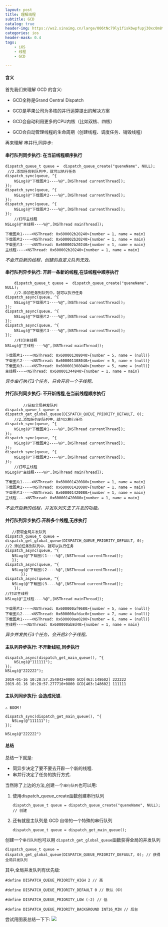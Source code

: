 ```yaml
---
layout: post
title: 理解线程
subtitle: GCD
catalog: true
header-img: https://ws2.sinaimg.cn/large/006tNc79ly1fiskbwpfupj30xc0m8td6.jpg
categories: ios
header-mask: 0.4
tags: 
    - iOS
    - 线程
    - GCD
   
---
```


#### 含义

首先我们来理解 GCD 的含义:

- GCD全称是Grand Central Dispatch

- GCD是苹果公司为多核的并行运算提出的解决方案

- GCD会自动利用更多的CPU内核（比如双核、四核）

- GCD会自动管理线程的生命周期（创建线程、调度任务、销毁线程）

再来理解 串并行,同异步:

#### 串行队列同步执行: 在当前线程顺序执行 

	dispatch_queue_t queue =  dispatch_queue_create("queneName", NULL);
     //2.添加任务到队列中，就可以执行任务
    dispatch_sync(queue, ^{
        NSLog(@"下载图片1----%@",[NSThread currentThread]);
    });
    dispatch_sync(queue, ^{
        NSLog(@"下载图片2----%@",[NSThread currentThread]);
    });
    dispatch_sync(queue, ^{
        NSLog(@"下载图片3----%@",[NSThread currentThread]);
    });
        //打印主线程
    NSLog(@"主线程----%@",[NSThread mainThread]);
    
    下载图片1----<NSThread: 0x600002b20240>{number = 1, name = main}
    下载图片2----<NSThread: 0x600002b20240>{number = 1, name = main}
    下载图片3----<NSThread: 0x600002b20240>{number = 1, name = main}
    主线程----<NSThread: 0x600002b20240>{number = 1, name = main}
    
*不会开启新的线程，创建的自定义队列无效。*

#### 串行队列异步执行: 开辟一条新的线程,在该线程中顺序执行
	
	    dispatch_queue_t queue =  dispatch_queue_create("queneName", NULL);
        //2.添加任务到队列中，就可以执行任务
    dispatch_async(queue, ^{
        NSLog(@"下载图片1----%@",[NSThread currentThread]);
    });
    dispatch_async(queue, ^{
        NSLog(@"下载图片2----%@",[NSThread currentThread]);
    });
    dispatch_async(queue, ^{
        NSLog(@"下载图片3----%@",[NSThread currentThread]);
    });
        //打印主线程
    NSLog(@"主线程----%@",[NSThread mainThread]);
    
    下载图片1----<NSThread: 0x600001308040>{number = 5, name = (null)}
    下载图片2----<NSThread: 0x600001308040>{number = 5, name = (null)}
    下载图片3----<NSThread: 0x600001308040>{number = 5, name = (null)}
    主线程----<NSThread: 0x600001344840>{number = 1, name = main}

*异步串行执行3个任务，只会开启一个子线程。*
	
#### 并行队列同步执行: 不开新线程,在当前线程顺序执行
	
	        //获取全局并发队列
    dispatch_queue_t queue =  dispatch_get_global_queue(DISPATCH_QUEUE_PRIORITY_DEFAULT, 0);
        //2.添加任务到队列中，就可以执行任务
    dispatch_sync(queue, ^{
        NSLog(@"下载图片1----%@",[NSThread currentThread]);
    });
    dispatch_sync(queue, ^{
        NSLog(@"下载图片2----%@",[NSThread currentThread]);
    });
    dispatch_sync(queue, ^{
        NSLog(@"下载图片3----%@",[NSThread currentThread]);
    });
        //打印主线程
    NSLog(@"主线程----%@",[NSThread mainThread]);
    
    下载图片1----<NSThread: 0x600001420080>{number = 1, name = main}
    下载图片2----<NSThread: 0x600001420080>{number = 1, name = main}
    下载图片3----<NSThread: 0x600001420080>{number = 1, name = main}
    主线程----<NSThread: 0x600001420080>{number = 1, name = main}
	
*不会开启新的线程，并发队列失去了并发的功能。*

#### 并行队列异步执行:开辟多个线程,无序执行
	
	   //获取全局并发队列
    dispatch_queue_t queue =  dispatch_get_global_queue(DISPATCH_QUEUE_PRIORITY_DEFAULT, 0);
    //2.添加任务到队列中，就可以执行任务
    dispatch_async(queue, ^{
       NSLog(@"下载图片1----%@",[NSThread currentThread]);
       });
    dispatch_async(queue, ^{
       NSLog(@"下载图片2----%@",[NSThread currentThread]);
           });
    dispatch_async(queue, ^{
       NSLog(@"下载图片3----%@",[NSThread currentThread]);
        });
    //打印主线程
    NSLog(@"主线程----%@",[NSThread mainThread]);
    
    下载图片3----<NSThread: 0x600000af9680>{number = 5, name = (null)}
    下载图片2----<NSThread: 0x600000afdac0>{number = 7, name = (null)}
    下载图片1----<NSThread: 0x600000ae0200>{number = 6, name = (null)}
    主线程----<NSThread: 0x600000ab8d40>{number = 1, name = main}
	
*异步并发执行3个任务，会开启3个子线程。*

#### 主队列异步执行: 不开新线程,同步执行
	
	dispatch_async(dispatch_get_main_queue(), ^{
        NSLog(@"111111");
    });
    NSLog(@"222222");
    
    2019-01-16 10:28:57.254042+0800 GCD[463:148602] 222222
    2019-01-16 10:28:57.277710+0800 GCD[463:148602] 111111
	
#### 主队列同步执行: 会造成死锁. 
	⚠️ BOOM！
	
	dispatch_sync(dispatch_get_main_queue(), ^{
       NSLog(@"111111");
    });
     
	NSLog(@"222222")


#### 总结
总结一下就是: 

- 同异步决定了要不要去开辟一个新的线程.
- 串并行决定了任务的执行方式.

当然除了上边的方法,创建一个`串行队列`也可以用:
	
1. 使用dispatch_queue_create函数创建串行队列
	
       dispatch_queue_t queue = dispatch_queue_create("queneName", NULL); // 创建
	
2. 还有就是主队列是 GCD 自带的一个特殊的串行队列  

       dispatch_queue_t queue = dispatch_get_main_queue();
	
创建一个`串行队列`也可以用
`dispatch_get_global_queue`函数获得全局的并发队列  
	
    dispatch_queue_t queue = dispatch_get_global_queue(DISPATCH_QUEUE_PRIORITY_DEFAULT, 0); // 获得全局并发队列
其中,全局并发队列有优先级:
 
	#define DISPATCH_QUEUE_PRIORITY_HIGH 2 // 高
 
	#define DISPATCH_QUEUE_PRIORITY_DEFAULT 0 // 默认（中）
 
	#define DISPATCH_QUEUE_PRIORITY_LOW (-2) // 低
 
	#define DISPATCH_QUEUE_PRIORITY_BACKGROUND INT16_MIN // 后台

尝试用图表总结一下下:
![](http://o6ledomfy.bkt.clouddn.com/20170822150339939537875.jpg)




